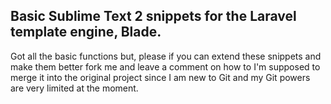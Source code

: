 ## Basic Sublime Text 2 snippets for the Laravel template engine, Blade.

Got all the basic functions but, please if you can extend these snippets and make them better fork me and leave a comment on how to I'm supposed to merge it into the original project since I am new to Git and my Git powers are very limited at the moment. 
